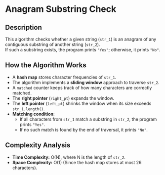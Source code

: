 # Anagram Substring Check

## Description
This algorithm checks whether a given string (`str_1`) is an anagram of any contiguous substring of another string (`str_2`).  
If such a substring exists, the program prints `"Yes"`; otherwise, it prints `"No"`.

## How the Algorithm Works

- A **hash map** stores character frequencies of `str_1`.
- The algorithm implements a **sliding window** approach to traverse `str_2`.
- A `matched` counter keeps track of how many characters are correctly matched.
- The **right pointer** (`right_pt`) expands the window.
- The **left pointer** (`left_pt`) shrinks the window when its size exceeds `str_1.length()`.
- **Matching condition**:  
  - If all characters from `str_1` match a substring in `str_2`, the program prints `"Yes"`.  
  - If no such match is found by the end of traversal, it prints `"No"`.

## Complexity Analysis

- **Time Complexity:** O(N), where N is the length of `str_2`.
- **Space Complexity:** O(1) (Since the hash map stores at most 26 characters).

